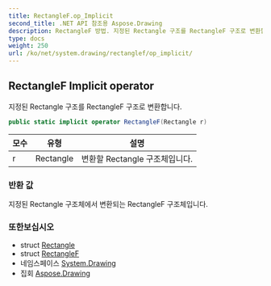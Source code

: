 ```yaml
---
title: RectangleF.op_Implicit
second_title: .NET API 참조용 Aspose.Drawing
description: RectangleF 방법. 지정된 Rectangle 구조를 RectangleF 구조로 변환합니다.
type: docs
weight: 250
url: /ko/net/system.drawing/rectanglef/op_implicit/
---
```

## RectangleF Implicit operator

지정된 Rectangle 구조를 RectangleF 구조로 변환합니다.

```csharp
public static implicit operator RectangleF(Rectangle r)
```

| 모수 | 유형 | 설명 |
| --- | --- | --- |
| r | Rectangle | 변환할 Rectangle 구조체입니다. |

### 반환 값

지정된 Rectangle 구조체에서 변환되는 RectangleF 구조체입니다.

### 또한보십시오

* struct [Rectangle](../../rectangle/)
* struct [RectangleF](../)
* 네임스페이스 [System.Drawing](../../rectanglef/)
* 집회 [Aspose.Drawing](../../../)


